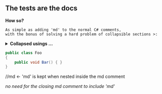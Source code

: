 ## The tests are the docs

**How so?**

    As simple as adding 'md' to the normal C# comments,
    with the bonus of solving a hard problem of collapsible sections >:

<details><summary><strong>Collapsed usings ...</strong></summary>

```cs
using System;
using System.Text;
using System.Collections.Generic;
```
</details>


```cs
public class Foo
{
    public void Bar() { }
}
```

//md <- 'md' is kept when nested inside the md comment

*no need for the closing md comment to include 'md'*
